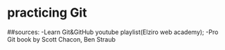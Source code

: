# practicing Git
##sources: 
  -Learn Git&GitHub youtube playlist(Elziro web academy);
  -Pro Git book by Scott Chacon, Ben Straub
